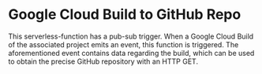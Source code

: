 # Google Cloud Build to GitHub Repo

This serverless-function has a pub-sub trigger. When a Google Cloud Build of the associated project emits an event, this function is triggered. The aforementioned event contains data regarding the build, which can be used to obtain the precise GitHub repository with an HTTP GET.

